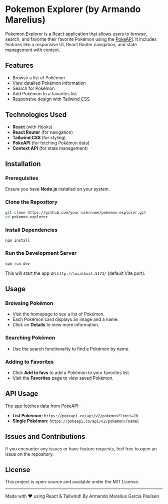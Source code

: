 # Pokemon Explorer (by Armando Marelius)

Pokemon Explorer is a React application that allows users to browse, search, and favorite their favorite Pokémon using the [PokeAPI](https://pokeapi.co/). It includes features like a responsive UI, React Router navigation, and state management with context.

## Features
- Browse a list of Pokémon
- View detailed Pokémon information
- Search for Pokémon
- Add Pokémon to a favorites list
- Responsive design with Tailwind CSS

## Technologies Used
- **React** (with Hooks)
- **React Router** (for navigation)
- **Tailwind CSS** (for styling)
- **PokeAPI** (for fetching Pokémon data)
- **Context API** (for state management)

## Installation
### Prerequisites
Ensure you have **Node.js** installed on your system.

### Clone the Repository
```bash
git clone https://github.com/your-username/pokemon-explorer.git
cd pokemon-explorer
```

### Install Dependencies
```bash
npm install
```

### Run the Development Server
```bash
npm run dev
```
This will start the app on `http://localhost:5173/` (default Vite port).


## Usage
### Browsing Pokémon
- Visit the homepage to see a list of Pokémon.
- Each Pokémon card displays an image and a name.
- Click on **Details** to view more information.

### Searching Pokémon
- Use the search functionality to find a Pokémon by name.

### Adding to Favorites
- Click **Add to favs** to add a Pokémon to your favorites list.
- Visit the **Favorites** page to view saved Pokémon.

## API Usage
The app fetches data from [PokeAPI](https://pokeapi.co/):
- **List Pokémon:** `https://pokeapi.co/api/v2/pokemon?limit=20`
- **Single Pokémon:** `https://pokeapi.co/api/v2/pokemon/{name}`

## Issues and Contributions
If you encounter any issues or have feature requests, feel free to open an issue on the repository.

## License
This project is open-source and available under the MIT License.

---
Made with ❤️ using React & Tailwind!
By Armando Marelius Garcia Paulsen

